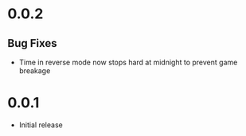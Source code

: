 ﻿# 0.0.2
## Bug Fixes
- Time in reverse mode now stops hard at midnight to prevent game breakage

# 0.0.1
- Initial release